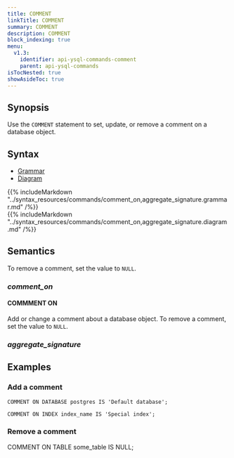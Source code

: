 ```yaml
---
title: COMMENT
linkTitle: COMMENT
summary: COMMENT
description: COMMENT
block_indexing: true
menu:
  v1.3:
    identifier: api-ysql-commands-comment
    parent: api-ysql-commands
isTocNested: true
showAsideToc: true
---
```


## Synopsis

Use the `COMMENT` statement to set, update, or remove a comment on a database object.

## Syntax

<ul class="nav nav-tabs nav-tabs-yb">
  <li >
    <a href="#grammar" class="nav-link active" id="grammar-tab" data-toggle="tab" role="tab" aria-controls="grammar" aria-selected="true">
      <i class="fas fa-file-alt" aria-hidden="true"></i>
      Grammar
    </a>
  </li>
  <li>
    <a href="#diagram" class="nav-link" id="diagram-tab" data-toggle="tab" role="tab" aria-controls="diagram" aria-selected="false">
      <i class="fas fa-project-diagram" aria-hidden="true"></i>
      Diagram
    </a>
  </li>
</ul>

<div class="tab-content">
  <div id="grammar" class="tab-pane fade show active" role="tabpanel" aria-labelledby="grammar-tab">
    {{% includeMarkdown "../syntax_resources/commands/comment_on,aggregate_signature.grammar.md" /%}}
  </div>
  <div id="diagram" class="tab-pane fade" role="tabpanel" aria-labelledby="diagram-tab">
    {{% includeMarkdown "../syntax_resources/commands/comment_on,aggregate_signature.diagram.md" /%}}
  </div>
</div>

## Semantics

To remove a comment, set the value to `NULL`.

### *comment_on*

#### COMMMENT ON

Add or change a comment about a database object. To remove a comment, set the value to `NULL`.

### *aggregate_signature*

## Examples

### Add a comment

```
COMMENT ON DATABASE postgres IS 'Default database';
```

```
COMMENT ON INDEX index_name IS 'Special index';
```

### Remove a comment

COMMENT ON TABLE some_table IS NULL;
